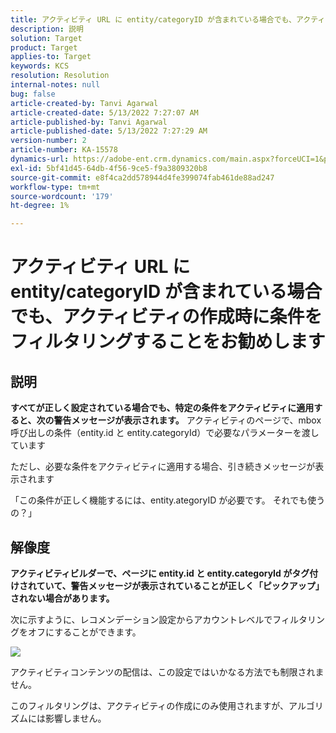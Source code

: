 ```yaml
---
title: アクティビティ URL に entity/categoryID が含まれている場合でも、アクティビティの作成時に条件をフィルタリングすることをお勧めします
description: 説明
solution: Target
product: Target
applies-to: Target
keywords: KCS
resolution: Resolution
internal-notes: null
bug: false
article-created-by: Tanvi Agarwal
article-created-date: 5/13/2022 7:27:07 AM
article-published-by: Tanvi Agarwal
article-published-date: 5/13/2022 7:27:29 AM
version-number: 2
article-number: KA-15578
dynamics-url: https://adobe-ent.crm.dynamics.com/main.aspx?forceUCI=1&pagetype=entityrecord&etn=knowledgearticle&id=60604013-8ed2-ec11-a7b5-00224809c27a
exl-id: 5bf41d45-64db-4f56-9ce5-f9a3809320b8
source-git-commit: e8f4ca2dd578944d4fe399074fab461de88ad247
workflow-type: tm+mt
source-wordcount: '179'
ht-degree: 1%

---
```


# アクティビティ URL に entity/categoryID が含まれている場合でも、アクティビティの作成時に条件をフィルタリングすることをお勧めします

## 説明


<b>すべてが正しく設定されている場合でも、特定の条件をアクティビティに適用すると、次の警告メッセージが表示されます。</b>
アクティビティのページで、mbox 呼び出しの条件（entity.id と entity.categoryId）で必要なパラメーターを渡しています 



ただし、必要な条件をアクティビティに適用する場合、引き続きメッセージが表示されます

「この条件が正しく機能するには、entity.ategoryID が必要です。 それでも使うの？」


## 解像度


<b>アクティビティビルダーで、ページに entity.id と entity.categoryId がタグ付けされていて、警告メッセージが表示されていることが正しく「ピックアップ」されない場合があります。</b>



次に示すように、レコメンデーション設定からアカウントレベルでフィルタリングをオフにすることができます。

![](http://omniture.custhelp.com/ci/inlineImage/get/3041012/5090ecb0bec7673ef3ad943bd35f9095)



アクティビティコンテンツの配信は、この設定ではいかなる方法でも制限されません。



このフィルタリングは、アクティビティの作成にのみ使用されますが、アルゴリズムには影響しません。
